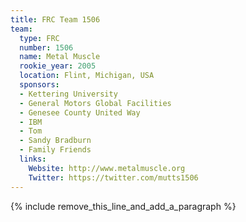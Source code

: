 ```yaml
---
title: FRC Team 1506
team:
  type: FRC
  number: 1506
  name: Metal Muscle
  rookie_year: 2005
  location: Flint, Michigan, USA
  sponsors:
  - Kettering University
  - General Motors Global Facilities
  - Genesee County United Way
  - IBM
  - Tom
  - Sandy Bradburn
  - Family Friends
  links:
    Website: http://www.metalmuscle.org
    Twitter: https://twitter.com/mutts1506
---
```


{% include remove_this_line_and_add_a_paragraph %}